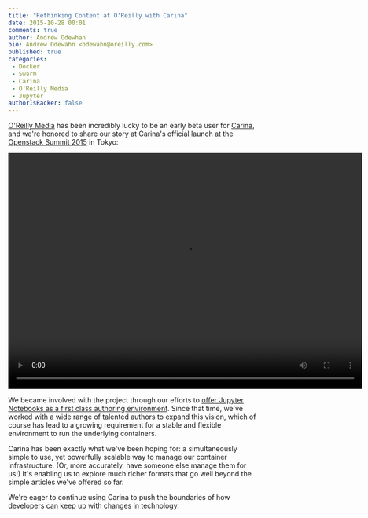 ```yaml
---
title: "Rethinking Content at O'Reilly with Carina"
date: 2015-10-28 00:01
comments: true
author: Andrew Odewhan
bio: Andrew Odewahn <odewahn@oreilly.com>
published: true
categories:
 - Docker
 - Swarm
 - Carina
 - O'Reilly Media
 - Jupyter
authorIsRacker: false
---
```


[O'Reilly Media](http://www.oreilly.com) has been incredibly lucky to be an early beta user for [Carina](https://getcarina.com/), and we're honored to share our story at Carina's official launch at the [Openstack Summit 2015](https://www.openstack.org/summit/) in Tokyo:

<video width="720" height="480" controls="controls">
  <source src="http://brightcove04.brightcove.com/23/2660431281001/201510/178/2660431281001_4566909632001_4566880863001.mp4" type="video/mp4">
</video>

We became involved with the project through our efforts to [offer Jupyter Notebooks as a first class authoring environment](https://www.oreilly.com/ideas/jupyter-at-oreilly).  Since that time, we've worked with a wide range of talented authors to expand this vision, which of course has lead to a growing requirement for a stable and flexible environment to run the underlying containers.

Carina has been exactly what we've been hoping for: a simultaneously simple to use, yet powerfully scalable way to manage our container infrastructure.  (Or, more accurately, have someone else manage them for us!) It's enabling us to explore much richer formats that go well beyond the simple articles we've offered so far.  

We're eager to continue using Carina to push the boundaries of how developers can keep up with changes in technology.
